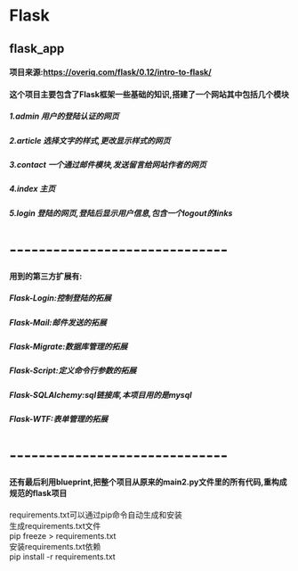 # Flask
## flask_app
#### 项目来源:https://overiq.com/flask/0.12/intro-to-flask/
#### 这个项目主要包含了Flask框架一些基础的知识,搭建了一个网站其中包括几个模块
##### 1.admin 用户的登陆认证的网页
##### 2.article 选择文字的样式,更改显示样式的网页
##### 3.contact 一个通过邮件模块,发送留言给网站作者的网页
##### 4.index 主页
##### 5.login 登陆的网页,登陆后显示用户信息,包含一个logout的links
# ------------------------------
#### 用到的第三方扩展有:
##### Flask-Login:控制登陆的拓展
##### Flask-Mail:邮件发送的拓展
##### Flask-Migrate:数据库管理的拓展
##### Flask-Script:定义命令行参数的拓展
##### Flask-SQLAlchemy:sql链接库,本项目用的是mysql
##### Flask-WTF:表单管理的拓展
# ------------------------------
#### 还有最后利用blueprint,把整个项目从原来的main2.py文件里的所有代码,重构成规范的flask项目

requirements.txt可以通过pip命令自动生成和安装  
生成requirements.txt文件  
pip freeze > requirements.txt  
安装requirements.txt依赖  
pip install -r requirements.txt  
